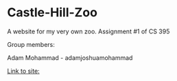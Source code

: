 # Castle-Hill-Zoo
A website for my very own zoo. Assignment #1 of CS 395

Group members:

Adam Mohammad - adamjoshuamohammad

[Link to site:](https://adamjoshuamohammad.github.io/Castle-Hill-Zoo/)
